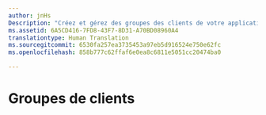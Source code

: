 ```yaml
---
author: jnHs
Description: "Créez et gérez des groupes des clients de votre application. Vous pouvez créer des segments pour cibler un ensemble particulier de clients d’une application ou des groupes de versions d’évaluation à utiliser avec la version d’évaluation de package."
ms.assetid: 6A5CD416-7FD8-43F7-8D31-A70BD08960A4
translationtype: Human Translation
ms.sourcegitcommit: 6530fa257ea3735453a97eb5d916524e750e62fc
ms.openlocfilehash: 858b777c62ffaf6e0ea8c6811e5051cc20474ba0

---
```


# Groupes de clients







<!--HONumber=Jun16_HO4-->


